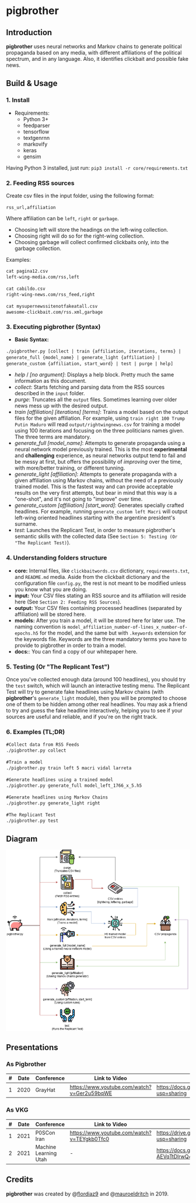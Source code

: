 # pigbrother

## Introduction
**pigbrother** uses neural networks and Markov chains to generate political propaganda based on any media, with different affiliations of the political spectrum, and in any language. Also, it identifies clickbait and possible fake news. 

## Build & Usage
### 1. Install
- Requirements:
    - Python 3+ 
    - feedparser
    - tensorflow
    - textgenrnn
    - markovify
    - keras
    - gensim

Having Python 3 installed, just run: `pip3 install -r core/requirements.txt`

### 2. Feeding RSS sources
Create csv files in the input folder, using the following format:

`rss_url,affiliation`

Where affiliation can be `left`, `right` or `garbage`.

- Choosing left will store the headings on the left-wing collection.
- Choosing right will do so for the right-wing collection.
- Choosing garbage will collect confirmed clickbaits only, into the garbage collection.

Examples:
```
cat pagina12.csv
left-wing-media.com/rss,left

cat cabildo.csv
right-wing-news.com/rss_feed,right

cat mysupernewssitenotfakeatall.csv
awesome-clickbait.com/rss.xml,garbage
```

### 3. Executing pigbrother (Syntax)

- **Basic Syntax:**

`./pigbrother.py [collect | train {affiliation, iterations, terms} | generate_full {model_name} | generate_light {affiliation} | generate_custom {affiliation, start_word} | test | purge | help]`

- *help* / *[no argument]*: Displays a help block. Pretty much the same information as this document.
- *collect*: Starts fetching and parsing data from the RSS sources described in the `input` folder.
- *purge*: Truncates all the `output` files. Sometimes learning over older news mess up with the desired output.
- *train [affiliation] [iterations] [terms]*: Trains a model based on the output files for the given affiliation. For example, using `train right 100 Trump Putin Maduro` will read `output/rightwingnews.csv` for training a model using 100 iterations and focusing on the three politicians names given. The three terms are mandatory.
- *generate_full [model_name]*: Attempts to generate propaganda using a neural network model previously trained. This is the most **experimental** and **challenging** experience, as neural networks output tend to fail and be messy at first, but offers the possibility of *improving* over the time, with more/better training, or different tunning.
- *generate_light [affiliation]*: Attempts to generate propaganda with a given affiliation using Markov chains, without the need of a previously trained model. This is the fastest way and can provide acceptable results on the very first attempts, but bear in mind that this way is a "one-shot", and it's not going to "improve" over time.
- *generate_custom [affiliation] [start_word]*: Generates specially crafted headlines. For example, running `generate_custom left Macri` will output left-wing oriented headlines starting with the argentine president's surname.
- *test*: Launches the Replicant Test, in order to measure pigbrother's semantic skills with the collected data (See `Section 5: Testing (Or "The Replicant Test)`).

### 4. Understanding folders structure
- **core:** Internal files, like `clickbaitwords.csv` dictionary, `requirements.txt`, and `README.md` media. Aside from the clickbait dictionary and the configuration file `config.py`, the rest is not meant to be modified unless you know what you are doing.
- **input:** Your CSV files stating an RSS source and its affiliation will reside here (See `Section 2: Feeding RSS Sources`).
- **output:** Your CSV files containing processed headlines (separated by affiliation) will be stored here.
- **models:** After you train a model, it will be stored here for later use. The naming convention is `model_affiliation_number-of-lines_x_number-of-epochs.h5` for the model, and the same but with `.keywords` extension for the keywords file. Keywords are the three mandatory terms you have to provide to pigbrother in order to train a model.
- **docs:**: You can find a copy of our whitepaper here.

### 5. Testing (Or "The Replicant Test")
Once you've collected enough data (around 100 headlines), you should try the `test` switch, which will launch an interactive testing menu.
The Replicant Test will try to generate fake headlines using Markov chains (with **pigbrother**'s `generate_light` module), then you will be prompted to choose one of them to be hidden among other real headlines. You may ask a friend to try and guess the fake headline interactively, helping you to see if your sources are useful and reliable, and if you're on the right track.

### 6. Examples (TL;DR)
```
#Collect data from RSS Feeds
./pigbrother.py collect

#Train a model
./pigbrother.py train left 5 macri vidal larreta

#Generate headlines using a trained model
./pigbrother.py generate_full model_left_1766_x_5.h5

#Generate headlines using Markov Chains
./pigbrother.py generate_light right

#The Replicant Test
./pigbrother.py test
```

## Diagram

![pigbrother.py functional diagram](core/img/pigbrother.png?raw=true "pigbrother.py functions")

## Presentations
### As Pigbrother
|#| Date | Conference |  Link to Video | Link to Slides |
|---|---|---|---|---|
|1|2020|GrayHat| https://www.youtube.com/watch?v=Ger2u59bqWE | https://docs.google.com/presentation/d/1R72cwAZinC4cgbU_TyxZRZKYpfz4EroKaQ8Az4aiAvA/edit?usp=sharing |

### As VKG
|#| Date | Conference |  Link to Video | Link to Slides |
|---|---|---|---|---|
|1|2021|P0SCon Iran| https://www.youtube.com/watch?v=TEYgkb0Tfc0 | https://drive.google.com/file/d/11jSrcWHsQEGgQVbmHlxG9D0S1DN0o4Pr/view?usp=sharing |
|2|2021|Machine Learning Utah| - | https://docs.google.com/presentation/d/1-AEVqTtDlrwQ4Ekj7IMycSzEwC3uZUYuxP0rEH1Wd5g/edit?usp=sharing |

## Credits
**pigbrother** was created by @[flordiaz9](https://github.com/flordiaz9) and @[mauroeldritch](https://github.com/mauroeldritch) in 2019. 
